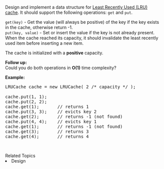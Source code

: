 <p>Design and implement a data structure for <a href="https://en.wikipedia.org/wiki/Cache_replacement_policies#LRU" target="_blank">Least Recently Used (LRU) cache</a>. It should support the following operations: <code>get</code> and <code>put</code>.</p>

<p><code>get(key)</code> - Get the value (will always be positive) of the key if the key exists in the cache, otherwise return -1.<br />
<code>put(key, value)</code> - Set or insert the value if the key is not already present. When the cache reached its capacity, it should invalidate the least recently used item before inserting a new item.</p>

<p>The cache is initialized with a <strong>positive</strong> capacity.</p>

<p><b>Follow up:</b><br />
Could you do both operations in <b>O(1)</b> time complexity?</p>

<p><b>Example:</b></p>

<pre>
LRUCache cache = new LRUCache( 2 /* capacity */ );

cache.put(1, 1);
cache.put(2, 2);
cache.get(1);       // returns 1
cache.put(3, 3);    // evicts key 2
cache.get(2);       // returns -1 (not found)
cache.put(4, 4);    // evicts key 1
cache.get(1);       // returns -1 (not found)
cache.get(3);       // returns 3
cache.get(4);       // returns 4
</pre>

<p>&nbsp;</p>
<div><div>Related Topics</div><div><li>Design</li></div></div>